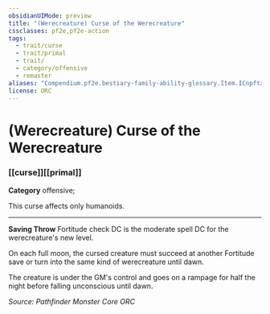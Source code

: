 ```yaml
---
obsidianUIMode: preview
title: "(Werecreature) Curse of the Werecreature"
cssclasses: pf2e,pf2e-action
tags:
  - trait/curse
  - trait/primal
  - trait/
  - category/offensive
  - remaster
aliases: "Compendium.pf2e.bestiary-family-ability-glossary.Item.ICnpftxZEilrYjn0"
license: ORC
---
```

# (Werecreature) Curse of the Werecreature

### [[curse]][[primal]]

**Category** offensive; 




This curse affects only humanoids.

* * *

**Saving Throw** Fortitude check DC is the moderate spell DC for the werecreature's new level.

On each full moon, the cursed creature must succeed at another Fortitude save or turn into the same kind of werecreature until dawn.

The creature is under the GM's control and goes on a rampage for half the night before falling unconscious until dawn.

*Source: Pathfinder Monster Core*
*ORC*